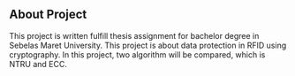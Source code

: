 ## About Project
This project is written fulfill thesis assignment for bachelor degree in Sebelas Maret University. This project is about data protection in RFID using cryptography. In this project, two algorithm will be compared, which is NTRU and ECC.